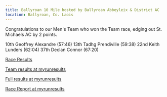```yaml
---
title: Ballyroan 10 Mile hosted by Ballyroan Abbeyleix & District AC
location: Ballyroan, Co. Laois
---
```


Congratulations to our Men's Team who won the Team race, edging out St. Michaels AC by 2 points. 

10th Geoffrey Alexandre (57:46)
13th Tadhg Prendiville (59:38)
22nd Keith Lunders (62:04)
37th Declan Connor (67:20)

<a href="/races/2022-01-23-Ballyroan-10m-Road/" target="_blank" rel="noopener noreferrer">Race Results</a>

<a href="https://www.myrunresults.com/events/ballyroan_10_mile_and_5k/4275/club-team-results?runnerClass=10%20mile&type=Team&category=M" target="_blank" rel="noopener noreferrer"> Team results at myrunresults</a>

<a href="https://www.myrunresults.com/events/ballyroan_10_mile_and_5k/4275/results" target="_blank" rel="noopener noreferrer">Full results at myrunresults</a>

<a href="https://www.myrunresults.com/events/ballyroan_10_mile_and_5k/4275/racereport" target="_blank" rel="noopener noreferrer">Race Report at myrunresults</a>
 
